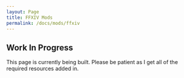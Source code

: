 ```yaml
---
layout: Page
title: FFXIV Mods
permalink: /docs/mods/ffxiv
---
```




## Work In Progress

This page is currently being built. Please be patient as I get all of the required resources added in.
